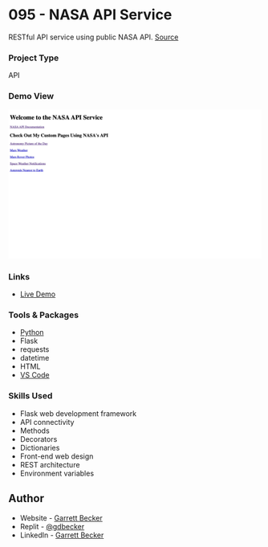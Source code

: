 # 095 - NASA API Service

RESTful API service using public NASA API. [Source](https://api.nasa.gov/index.html)

### Project Type

API

### Demo View

![](./095-nasa-api-service.jpg)

### Links

- [Live Demo](https://replit.com/@gdbecker/NASA-API-Service)

### Tools & Packages

- [Python](https://www.python.org)
- Flask
- requests
- datetime
- HTML
- [VS Code](https://code.visualstudio.com)

### Skills Used

- Flask web development framework
- API connectivity
- Methods
- Decorators
- Dictionaries
- Front-end web design
- REST architecture
- Environment variables

## Author

- Website - [Garrett Becker]()
- Replit - [@gdbecker](https://replit.com/@gdbecker)
- LinkedIn - [Garrett Becker](https://www.linkedin.com/in/garrett-becker-923b4a106/)